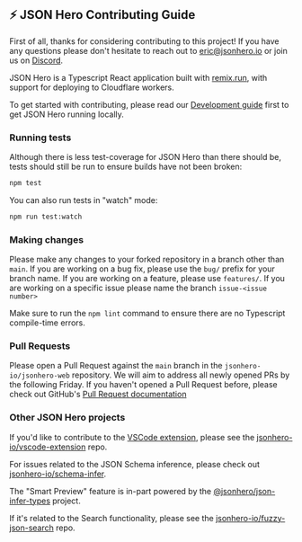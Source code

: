 ## ⚡️ JSON Hero Contributing Guide

First of all, thanks for considering contributing to this project! If you have any questions please don't hesitate to reach out to [eric@jsonhero.io](mailto:eric@jsonhero.io) or join us on [Discord](https://discord.gg/ZQq6Had5nP).

JSON Hero is a Typescript React application built with [remix.run](https://remix.run), with support for deploying to Cloudflare workers.

To get started with contributing, please read our [Development guide](https://github.com/jsonhero-io/jsonhero-web/blob/main/DEVELOPMENT.md) first to get JSON Hero running locally.

### Running tests

Although there is less test-coverage for JSON Hero than there should be, tests should still be run to ensure builds have not been broken:

```bash
npm test
```

You can also run tests in "watch" mode:

```bash
npm run test:watch
```

### Making changes

Please make any changes to your forked repository in a branch other than `main`. If you are working on a bug fix, please use the `bug/` prefix for your branch name. If you are working on a feature, please use `features/`. If you are working on a specific issue please name the branch `issue-<issue number>`

Make sure to run the `npm lint` command to ensure there are no Typescript compile-time errors.

### Pull Requests

Please open a Pull Request against the `main` branch in the `jsonhero-io/jsonhero-web` repository. We will aim to address all newly opened PRs by the following Friday. If you haven't opened a Pull Request before, please check out GitHub's [Pull Request documentation](https://docs.github.com/en/pull-requests/collaborating-with-pull-requests)

### Other JSON Hero projects

If you'd like to contribute to the [VSCode extension](https://marketplace.visualstudio.com/items?itemName=JSONHero.jsonhero-vscode), please see the [jsonhero-io/vscode-extension](https://github.com/jsonhero-io/vscode-extension) repo.

For issues related to the JSON Schema inference, please check out [jsonhero-io/schema-infer](https://github.com/jsonhero-io/schema-infer).

The "Smart Preview" feature is in-part powered by the [@jsonhero/json-infer-types](https://github.com/jsonhero-io/json-infer-types) project.

If it's related to the Search functionality, please see the [jsonhero-io/fuzzy-json-search](https://github.com/jsonhero-io/fuzzy-json-search) repo.
